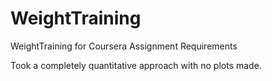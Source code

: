 # WeightTraining
WeightTraining  for Coursera Assignment Requirements

Took a completely quantitative approach with no plots made. 
